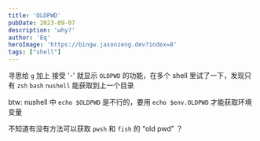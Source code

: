 ```yaml
---
title: 'OLDPWD'
pubDate: 2023-09-07
description: 'why?'
author: 'Eq'
heroImage: 'https://bingw.jasonzeng.dev?index=8'
tags: ["shell"]
---
```


寻思给 `g` 加上 接受 '-' 就显示 `OLDPWD` 的功能，在多个 shell 里试了一下，发现只有 `zsh` `bash` `nushell`  能获取到上一个目录

btw: nushell 中 `echo $OLDPWD` 是不行的，要用 `echo $env.OLDPWD`  才能获取环境变量

不知道有没有方法可以获取 `pwsh` 和 `fish`  的 “old pwd” ？